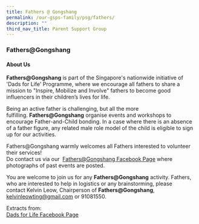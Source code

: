 ```yaml
---
title: Fathers @ Gongshang
permalink: /our-gsps-family/psg/fathers/
description: ""
third_nav_title: Parent Support Group
---
```

### **Fathers@Gongshang**
#### **About Us**
**Fathers@Gongshang** is part of the Singapore's nationwide initiative of 'Dads for Life' Programme, where we encourage all fathers to share a mission to "Inspire, Mobilize and Involve" fathers to become good influencers in their children’s lives for life.   
  
Being an active father is challenging, but all the more fulfilling. **Fathers@Gongshang** organise events and workshops to encourage Father-and-Child bonding. In a case where there is an absence of a father figure, any related male role model of the child is eligible to sign up for our activities.   
  
Fathers@Gongshang warmly welcomes all Fathers interested to volunteer their services!   
Do contact us via our  [Fathers@Gongshang Facebook Page](https://www.facebook.com/fathersat.gongshang) where photographs of past events are posted.
  
You are welcome to join us for any **Fathers@Gongshang** activity. Fathers, who are interested to help in logistics or any brainstorming, please contact Kelvin Leow, Chairperson of **Fathers@Gongshang**, [kelvinleowting@gmail.com](mailto:kelvinleowting@gmail.com) or 91081550.  
  
Extracts from:  
[Dads for Life Facebook Page](https://www.facebook.com/DadsforLife)